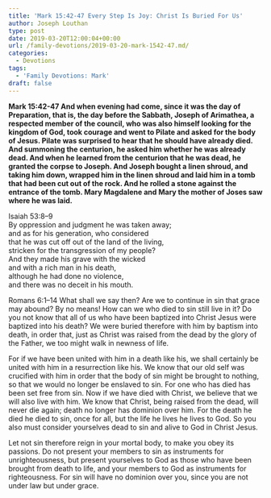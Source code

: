 ```yaml
---
title: 'Mark 15:42-47 Every Step Is Joy: Christ Is Buried For Us'
author: Joseph Louthan
type: post
date: 2019-03-20T12:00:04+00:00
url: /family-devotions/2019-03-20-mark-1542-47.md/
categories:
  - Devotions
tags:
  - 'Family Devotions: Mark'
draft: false
---
```


**Mark 15:42-47 And when evening had come, since it was the day of Preparation, that is, the day before the Sabbath, Joseph of Arimathea, a respected member of the council, who was also himself looking for the kingdom of God, took courage and went to Pilate and asked for the body of Jesus. Pilate was surprised to hear that he should have already died. And summoning the centurion, he asked him whether he was already dead. And when he learned from the centurion that he was dead, he granted the corpse to Joseph. And Joseph bought a linen shroud, and taking him down, wrapped him in the linen shroud and laid him in a tomb that had been cut out of the rock. And he rolled a stone against the entrance of the tomb. Mary Magdalene and Mary the mother of Joses saw where he was laid.**

Isaiah 53:8–9  
	By oppression and judgment he was taken away;  
		and as for his generation, who considered  
	that he was cut off out of the land of the living,  
		stricken for the transgression of my people?  
	And they made his grave with the wicked  
		and with a rich man in his death,  
	although he had done no violence,  
		and there was no deceit in his mouth.

Romans 6:1–14 What shall we say then? Are we to continue in sin that grace may abound? By no means! How can we who died to sin still live in it? Do you not know that all of us who have been baptized into Christ Jesus were baptized into his death? We were buried therefore with him by baptism into death, in order that, just as Christ was raised from the dead by the glory of the Father, we too might walk in newness of life.

For if we have been united with him in a death like his, we shall certainly be united with him in a resurrection like his. We know that our old self was crucified with him in order that the body of sin might be brought to nothing, so that we would no longer be enslaved to sin. For one who has died has been set free from sin. Now if we have died with Christ, we believe that we will also live with him. We know that Christ, being raised from the dead, will never die again; death no longer has dominion over him. For the death he died he died to sin, once for all, but the life he lives he lives to God. So you also must consider yourselves dead to sin and alive to God in Christ Jesus.

Let not sin therefore reign in your mortal body, to make you obey its passions. Do not present your members to sin as instruments for unrighteousness, but present yourselves to God as those who have been brought from death to life, and your members to God as instruments for righteousness. For sin will have no dominion over you, since you are not under law but under grace.